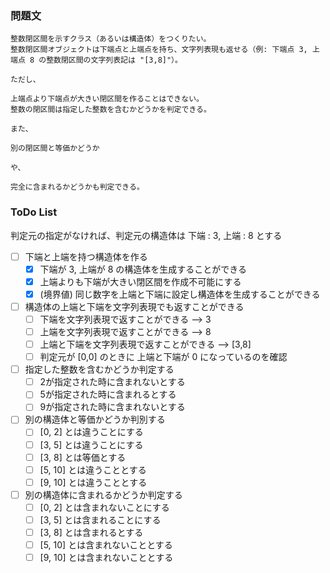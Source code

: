 ### 問題文
```
整数閉区間を示すクラス（あるいは構造体）をつくりたい。
整数閉区間オブジェクトは下端点と上端点を持ち、文字列表現も返せる（例: 下端点 3, 上端点 8 の整数閉区間の文字列表記は "[3,8]"）。

ただし、

上端点より下端点が大きい閉区間を作ることはできない。
整数の閉区間は指定した整数を含むかどうかを判定できる。

また、

別の閉区間と等価かどうか

や、

完全に含まれるかどうかも判定できる。
```

### ToDo List
判定元の指定がなければ、判定元の構造体は 下端 : 3, 上端 : 8 とする
- [ ] 下端と上端を持つ構造体を作る
  - [x] 下端が 3, 上端が 8 の構造体を生成することができる
  <!-- - [ ] 下端が設定されていない時には構造体を生成できないようにする
  - [ ] 上端が設定されていない時には構造体を生成できないようにする -->
  - [x] 上端よりも下端が大きい閉区間を作成不可能にする
  - [x] (境界値) 同じ数字を上端と下端に設定し構造体を生成することができる

- [ ] 構造体の上端と下端を文字列表現でも返すことができる
  - [ ] 下端を文字列表現で返すことができる --> 3
  - [ ] 上端を文字列表現で返すことができる --> 8
  - [ ] 上端と下端を文字列表現で返すことができる --> [3,8]
  - [ ] 判定元が [0,0] のときに 上端と下端が 0 になっているのを確認

- [ ] 指定した整数を含むかどうか判定する
  - [ ] 2が指定された時に含まれないとする
  - [ ] 5が指定された時に含まれるとする
  - [ ] 9が指定された時に含まれないとする

- [ ] 別の構造体と等価かどうか判別する
  - [ ] [0, 2] とは違うことにする
  - [ ] [3, 5] とは違うことにする
  - [ ] [3, 8] とは等価とする
  - [ ] [5, 10] とは違うこととする
  - [ ] [9, 10] とは違うこととする

- [ ] 別の構造体に含まれるかどうか判定する
  - [ ] [0, 2] とは含まれないことにする
  - [ ] [3, 5] とは含まれることにする
  - [ ] [3, 8] とは含まれるとする
  - [ ] [5, 10] とは含まれないこととする
  - [ ] [9, 10] とは含まれないこととする